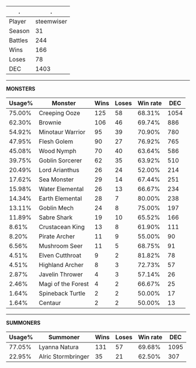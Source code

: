 .|.
|-|-
Player|steemwiser
Season|31
Battles|244
Wins|166
Loses|78
DEC|1403

---
**MONSTERS**

Usage%|Monster|Wins|Loses|Win rate|DEC|
-|-|-|-|-|-|
75.00%|Creeping Ooze|125|58|68.31%|1054|
62.30%|Brownie|106|46|69.74%|886|
54.92%|Minotaur Warrior|95|39|70.90%|780|
47.95%|Flesh Golem|90|27|76.92%|765|
45.08%|Wood Nymph|70|40|63.64%|586|
39.75%|Goblin Sorcerer|62|35|63.92%|510|
20.49%|Lord Arianthus|26|24|52.00%|214|
17.62%|Sea Monster|29|14|67.44%|251|
15.98%|Water Elemental|26|13|66.67%|234|
14.34%|Earth Elemental|28|7|80.00%|238|
13.11%|Goblin Mech|24|8|75.00%|197|
11.89%|Sabre Shark|19|10|65.52%|166|
8.61%|Crustacean King|13|8|61.90%|111|
8.20%|Pirate Archer|11|9|55.00%|90|
6.56%|Mushroom Seer|11|5|68.75%|91|
4.51%|Elven Cutthroat|9|2|81.82%|78|
4.51%|Highland Archer|8|3|72.73%|57|
2.87%|Javelin Thrower|4|3|57.14%|26|
2.46%|Magi of the Forest|4|2|66.67%|25|
1.64%|Spineback Turtle|2|2|50.00%|17|
1.64%|Centaur|2|2|50.00%|13|

---
**SUMMONERS**

Usage%|Summoner|Wins|Loses|Win rate|DEC|
-|-|-|-|-|-|
77.05%|Lyanna Natura|131|57|69.68%|1095|
22.95%|Alric Stormbringer|35|21|62.50%|307|

